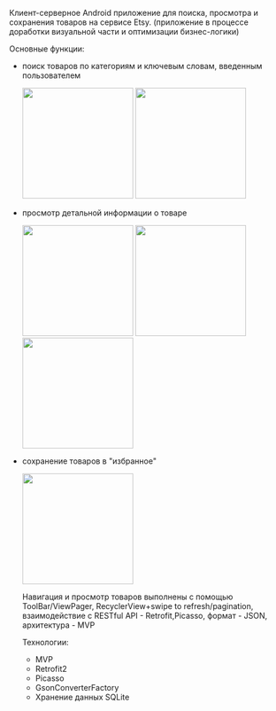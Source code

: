 Клиент-серверное Android приложение для поиска, просмотра и сохранения товаров на сервисе Etsy.
(приложение в процессе доработки визуальной части и оптимизации бизнес-логики)

Основные функции:

- поиск товаров по категориям и ключевым словам, введенным пользователем

  <img src="https://github.com/VadimChubarov/Screenshots-repo/blob/master/screen1.png" width="200"/>
  <img src="https://github.com/VadimChubarov/Screenshots-repo/blob/master/screen2.png" width="200"/>
  
- просмотр детальной информации о товаре

  <img src="https://github.com/VadimChubarov/Screenshots-repo/blob/master/screen4.png" width="200"/>
  <img src="https://github.com/VadimChubarov/Screenshots-repo/blob/master/screen5.png" width="200"/>
  <img src="https://github.com/VadimChubarov/Screenshots-repo/blob/master/screen3.png" width="200"/>
  
- сохранение товаров в "избранное" 

  <img src="https://github.com/VadimChubarov/Screenshots-repo/blob/master/screen6.png" width="200"/>
  
  Навигация и просмотр товаров выполнены с помощью ToolBar/ViewPager, RecyclerView+swipe to refresh/pagination,
  взаимодействие c RESTful API - Retrofit,Picasso, формат - JSON, архитектура - MVP
  
  Технологии:
  - MVP
  - Retrofit2
  - Picasso
  - GsonConverterFactory
  - Хранение данных SQLite
